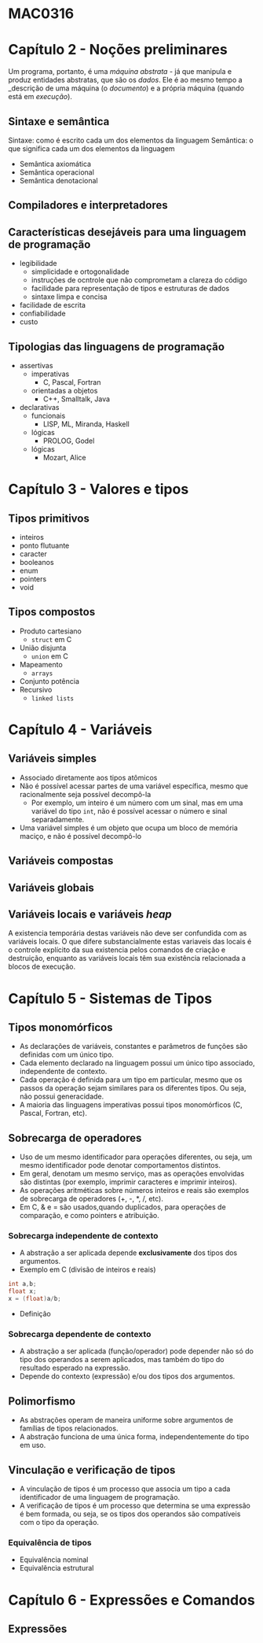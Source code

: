 # MAC0316

# Capítulo 2 - Noções preliminares

Um programa, portanto, é uma _máquina abstrata_ - já que manipula e produz entidades abstratas, que são os _dados_. Ele é ao mesmo tempo a _descrição de uma máquina (o _documento_) e a própria máquina (quando está em _execução_).

## Sintaxe e semântica
Sintaxe: como é escrito cada um dos elementos da linguagem
Semântica: o que significa cada um dos elementos da linguagem
- Semântica axiomática
- Semântica operacional
- Semântica denotacional

## Compiladores e interpretadores

## Características desejáveis para uma linguagem de programação
- legibilidade
  - simplicidade e ortogonalidade
  - instruções de ocntrole que não comprometam a clareza do código
  - facilidade para representação de tipos e estruturas de dados
  - sintaxe limpa e concisa
- facilidade de escrita
- confiabilidade
- custo

## Tipologias das linguagens de programação
- assertivas
  - imperativas
    - C, Pascal, Fortran
  - orientadas a objetos
    - C++, Smalltalk, Java
- declarativas
  - funcionais
    - LISP, ML, Miranda, Haskell
  - lógicas
    - PROLOG, Godel
  - lógicas
    - Mozart, Alice

# Capítulo 3 - Valores e tipos

## Tipos primitivos

- inteiros
- ponto flutuante
- caracter
- booleanos
- enum
- pointers
- void

## Tipos compostos

- Produto cartesiano
  - `struct` em C
- União disjunta
  - `union` em C
- Mapeamento
  - `arrays`
- Conjunto potência
- Recursivo
  - `linked lists`

# Capítulo 4 - Variáveis

## Variáveis simples

- Associado diretamente aos tipos atômicos
- Não é possível acessar partes de uma variável específica, mesmo que racionalmente seja possível decompô-la
  - Por exemplo, um inteiro é um número com um sinal, mas em uma variável do tipo `int`, não é possível acessar o número e sinal separadamente.
- Uma variável simples é um objeto que ocupa um bloco de memória maciço, e não é possível decompô-lo

## Variáveis compostas

## Variáveis globais

## Variáveis locais e variáveis _heap_

A existencia temporária destas variáveis não deve ser confundida com as variáveis locais. O que difere substancialmente estas variaveis das locais é o controle explícito da sua existencia pelos comandos de criação e destruição, enquanto as variáveis locais têm sua existência relacionada a blocos de execução.

# Capítulo 5 - Sistemas de Tipos

## Tipos monomórficos
- As declarações de variáveis, constantes e parâmetros de funções são definidas com um único tipo.
- Cada elemento declarado na linguagem possui um único tipo associado, independente de contexto.
- Cada operação é definida para um tipo em particular, mesmo que os passos da operação sejam similares para os diferentes tipos. Ou seja, não possui generacidade.
- A maioria das linguagens imperativas possui tipos monomórficos (C, Pascal, Fortran, etc).

## Sobrecarga de operadores

- Uso de um mesmo identificador para operações diferentes, ou seja, um mesmo identificador pode denotar comportamentos distintos.
- Em geral, denotam um mesmo serviço, mas as operações envolvidas são distintas (por exemplo, imprimir caracteres e imprimir inteiros).
- As operações aritméticas sobre números inteiros e reais são exemplos de sobrecarga de operadores (+, -, *, /, etc).
- Em C, & e = são usados,quando duplicados, para operações de comparação, e como pointers e atribuição.

### Sobrecarga independente de contexto

- A abstração a ser aplicada depende **exclusivamente** dos tipos dos argumentos.
- Exemplo em C (divisão de inteiros e reais)
```C
int a,b;
float x;
x = (float)a/b;
```
- Definição

### Sobrecarga dependente de contexto
- A abstração a ser aplicada (função/operador) pode depender não só do tipo dos operandos a serem aplicados, mas também do tipo do resultado esperado na expressão.
- Depende do contexto (expressão) e/ou dos tipos dos argumentos.

## Polimorfismo

- As abstrações operam de maneira uniforme sobre argumentos de famílias de tipos relacionados.
- A abstração funciona de uma única forma, independentemente do tipo em uso.

## Vinculação e verificação de tipos

- A vinculação de tipos é um processo que associa um tipo a cada identificador de uma linguagem de programação.
- A verificação de tipos é um processo que determina se uma expressão é bem formada, ou seja, se os tipos dos operandos são compatíveis com o tipo da operação.

### Equivalência de tipos
- Equivalência nominal
- Equivalência estrutural

# Capítulo 6 - Expressões e Comandos

## Expressões

